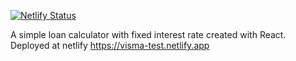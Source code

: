 [![Netlify Status](https://api.netlify.com/api/v1/badges/7a9c28a2-98e7-4055-92d7-cef4f8e4ec0b/deploy-status)](https://app.netlify.com/sites/visma-test/deploys)

A simple loan calculator with fixed interest rate created with React.
Deployed at netlify https://visma-test.netlify.app